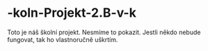 # -koln-Projekt-2.B-v-k
Toto je náš školní projekt. Nesmíme to pokazit. Jestli někdo nebude fungovat, tak ho vlastnoručně uškrtím.
